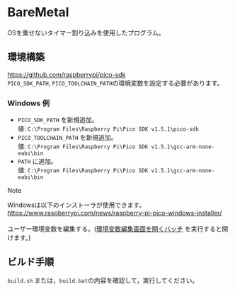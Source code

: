 # BareMetal
OSを乗せないタイマー割り込みを使用したプログラム。<br>

## 環境構築
https://github.com/raspberrypi/pico-sdk <br>
`PICO_SDK_PATH`, `PICO_TOOLCHAIN_PATH`の環境変数を設定する必要があります。
### Windows 例
- `PICO_SDK_PATH` を新規追加。<br>
    値: `C:\Program Files\Raspberry Pi\Pico SDK v1.5.1\pico-sdk` <br>
- `PICO_TOOLCHAIN_PATH` を新規追加。<br>
    値: `C:\Program Files\Raspberry Pi\Pico SDK v1.5.1\gcc-arm-none-eabi\bin` <br>
- `PATH` に追加。<br>
    値: `C:\Program Files\Raspberry Pi\Pico SDK v1.5.1\gcc-arm-none-eabi\bin` <br>

> [!NOTE]
> Windowsは以下のインストーラが使用できます。<br>
> https://www.raspberrypi.com/news/raspberry-pi-pico-windows-installer/ <br>
> <br>
> ユーザー環境変数を編集する。([環境変数編集画面を開くバッチ](./Windows_ShowEnvSettings.bat) を実行すると開けます。)<br>


## ビルド手順
`build.sh` または，`build.bat`の内容を確認して，実行してください。